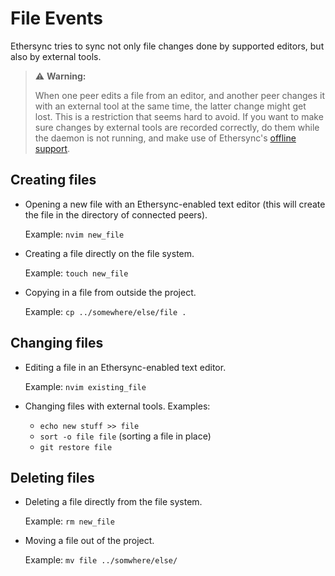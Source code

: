 <!--
SPDX-FileCopyrightText: 2024 blinry <mail@blinry.org>
SPDX-FileCopyrightText: 2024 zormit <nt4u@kpvn.de>

SPDX-License-Identifier: CC-BY-SA-4.0
-->

# File Events

Ethersync tries to sync not only file changes done by supported editors, but also by external tools.

> ⚠️ **Warning:**
>
> When one peer edits a file from an editor, and another peer changes it with an external tool at the same time, the latter change might get lost.
> This is a restriction that seems hard to avoid. If you want to make sure changes by external tools are recorded correctly, do them while the daemon is not running, and make use of Ethersync's [offline support](offline-support.md).

## Creating files

- Opening a new file with an Ethersync-enabled text editor (this will create the file in the directory of connected peers).

    Example: `nvim new_file`

- Creating a file directly on the file system.

    Example: `touch new_file`

- Copying in a file from outside the project.

    Example: `cp ../somewhere/else/file .`

## Changing files

- Editing a file in an Ethersync-enabled text editor.

    Example: `nvim existing_file`

- Changing files with external tools. Examples:

    - `echo new stuff >> file`
    - `sort -o file file` (sorting a file in place)
    - `git restore file`

## Deleting files

- Deleting a file directly from the file system.

    Example: `rm new_file`

- Moving a file out of the project.

    Example: `mv file ../somwhere/else/`
